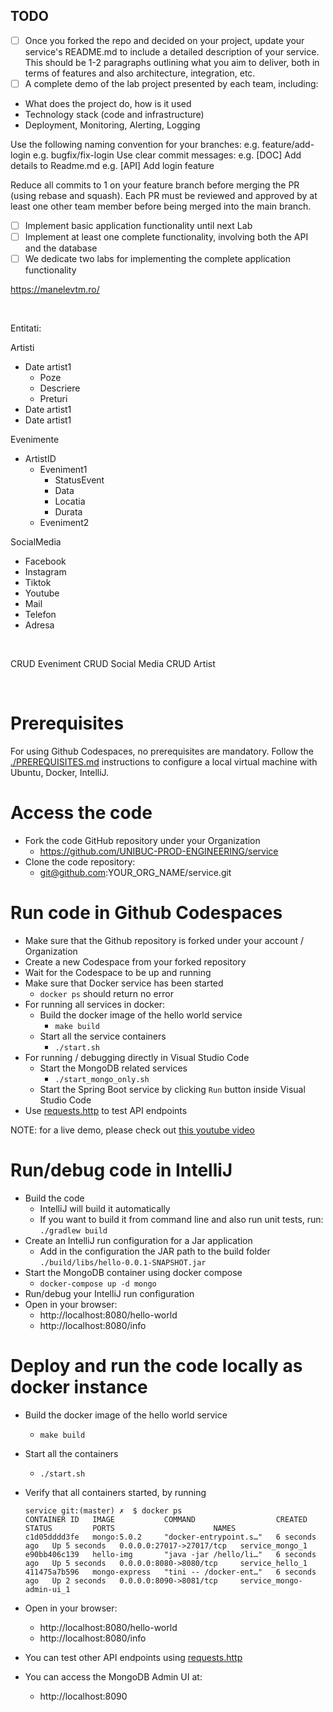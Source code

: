 ## TODO

- [ ] Once you forked the repo and decided on your project, update your service's README.md to include a detailed description of your service. This should be 1-2 paragraphs outlining what you aim to deliver, both in terms of features and also architecture, integration, etc.
- [ ] A complete demo of the lab project presented by each team, including:
 - What does the project do, how is it used
 - Technology stack (code and infrastructure)
 - Deployment, Monitoring, Alerting, Logging

Use the following naming convention for your branches:
e.g. feature/add-login
e.g. bugfix/fix-login
Use clear commit messages:
e.g. [DOC] Add details to Readme.md
e.g. [API] Add login feature

Reduce all commits to 1 on your feature branch before merging the PR (using rebase and squash).
Each PR must be reviewed and approved by at least one other team member before being merged into the main branch.

- [ ] Implement basic application functionality until next Lab
- [ ] Implement at least one complete functionality, involving both the API and the database
- [ ] We dedicate two labs for implementing the complete application functionality

https://manelevtm.ro/

<br> 

Entitati: 

Artisti
  - Date artist1
    - Poze
    - Descriere 
    - Preturi
  - Date artist1
  - Date artist1

    
Evenimente
  - ArtistID
    - Eveniment1
      - StatusEvent
      -  Data
      -  Locatia
      -  Durata
    - Eveniment2


SocialMedia
- Facebook
- Instagram
- Tiktok
- Youtube
- Mail
- Telefon
- Adresa

<br>

CRUD Eveniment
CRUD Social Media
CRUD Artist

<br>

# Prerequisites

For using Github Codespaces, no prerequisites are mandatory.
Follow the [./PREREQUISITES.md](./PREREQUISITES.md) instructions to configure a local virtual machine with Ubuntu, Docker, IntelliJ.

# Access the code

* Fork the code GitHub repository under your Organization
  * https://github.com/UNIBUC-PROD-ENGINEERING/service
* Clone the code repository:
  * git@github.com:YOUR_ORG_NAME/service.git

# Run code in Github Codespaces

* Make sure that the Github repository is forked under your account / Organization
* Create a new Codespace from your forked repository
* Wait for the Codespace to be up and running
* Make sure that Docker service has been started
    * ```docker ps``` should return no error
* For running all services in docker:
    * Build the docker image of the hello world service
        * ```make build```
    * Start all the service containers
        * ```./start.sh```
* For running / debugging directly in Visual Studio Code
    * Start the MongoDB related services
        * ```./start_mongo_only.sh```
    * Start the Spring Boot service by clicking `Run` button inside Visual Studio Code
* Use [requests.http](requests.http) to test API endpoints

NOTE: for a live demo, please check out [this youtube video](https://youtu.be/-9ePlxz03kg)

# Run/debug code in IntelliJ
* Build the code
    * IntelliJ will build it automatically
    * If you want to build it from command line and also run unit tests, run: ```./gradlew build```
* Create an IntelliJ run configuration for a Jar application
    * Add in the configuration the JAR path to the build folder `./build/libs/hello-0.0.1-SNAPSHOT.jar`
* Start the MongoDB container using docker compose
    * ```docker-compose up -d mongo```
* Run/debug your IntelliJ run configuration
* Open in your browser:
    * http://localhost:8080/hello-world
    * http://localhost:8080/info

# Deploy and run the code locally as docker instance

* Build the docker image of the hello world service
    * ```make build```
* Start all the containers
    * ```./start.sh```

* Verify that all containers started, by running
  ```
  service git:(master) ✗  $ docker ps
  CONTAINER ID   IMAGE           COMMAND                  CREATED         STATUS         PORTS                      NAMES
  c1d05dddd3fe   mongo:5.0.2     "docker-entrypoint.s…"   6 seconds ago   Up 5 seconds   0.0.0.0:27017->27017/tcp   service_mongo_1
  e90bb406c139   hello-img       "java -jar /hello/li…"   6 seconds ago   Up 5 seconds   0.0.0.0:8080->8080/tcp     service_hello_1
  411475a7b596   mongo-express   "tini -- /docker-ent…"   6 seconds ago   Up 2 seconds   0.0.0.0:8090->8081/tcp     service_mongo-admin-ui_1
  ```
* Open in your browser:
    * http://localhost:8080/hello-world
    * http://localhost:8080/info
* You can test other API endpoints using [requests.http](requests.http)
* You can access the MongoDB Admin UI at:
  * http://localhost:8090 
